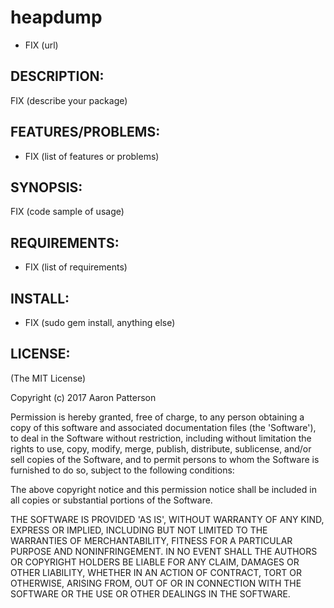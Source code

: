 # heapdump

* FIX (url)

## DESCRIPTION:

FIX (describe your package)

## FEATURES/PROBLEMS:

* FIX (list of features or problems)

## SYNOPSIS:

  FIX (code sample of usage)

## REQUIREMENTS:

* FIX (list of requirements)

## INSTALL:

* FIX (sudo gem install, anything else)

## LICENSE:

(The MIT License)

Copyright (c) 2017 Aaron Patterson

Permission is hereby granted, free of charge, to any person obtaining
a copy of this software and associated documentation files (the
'Software'), to deal in the Software without restriction, including
without limitation the rights to use, copy, modify, merge, publish,
distribute, sublicense, and/or sell copies of the Software, and to
permit persons to whom the Software is furnished to do so, subject to
the following conditions:

The above copyright notice and this permission notice shall be
included in all copies or substantial portions of the Software.

THE SOFTWARE IS PROVIDED 'AS IS', WITHOUT WARRANTY OF ANY KIND,
EXPRESS OR IMPLIED, INCLUDING BUT NOT LIMITED TO THE WARRANTIES OF
MERCHANTABILITY, FITNESS FOR A PARTICULAR PURPOSE AND NONINFRINGEMENT.
IN NO EVENT SHALL THE AUTHORS OR COPYRIGHT HOLDERS BE LIABLE FOR ANY
CLAIM, DAMAGES OR OTHER LIABILITY, WHETHER IN AN ACTION OF CONTRACT,
TORT OR OTHERWISE, ARISING FROM, OUT OF OR IN CONNECTION WITH THE
SOFTWARE OR THE USE OR OTHER DEALINGS IN THE SOFTWARE.
